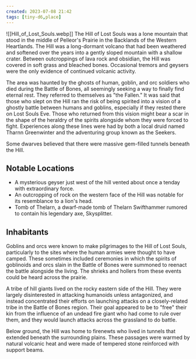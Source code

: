 ```yaml
---
created: 2023-07-08 21:42
tags: [tiny-d6,place]
---
```

![[Hill_of_Lost_Souls.webp]]
The Hill of Lost Souls was a lone mountain that stood in the middle of Pelleor's Prairie in the Backlands of the Western Heartlands. The Hill was a long-dormant volcano that had been weathered and softened over the years into a gently sloped mountain with a shallow crater. Between outcroppings of lava rock and obsidian, the Hill was covered in soft grass and bleached bones. Occasional tremors and geysers were the only evidence of continued volcanic activity.

The area was haunted by the ghosts of human, goblin, and orc soldiers who died during the Battle of Bones, all seemingly seeking a way to finally find eternal rest. They referred to themselves as "the Fallen." It was said that those who slept on the Hill ran the risk of being spirited into a vision of a ghostly battle between humans and goblins, especially if they rested there on Lost Souls Eve. Those who returned from this vision might bear a scar in the shape of the heraldry of the spirits alongside whom they were forced to fight. Experiences along these lines were had by both a local druid named Tharnn Greenwinter and the adventuring group known as the Seekers.

Some dwarves believed that there were massive gem-filled tunnels beneath the Hill.

## Notable Locations
- A mysterious geyser just west of the hill vented about once a tenday with extraordinary force.
- An outcropping of rock on the western face of the Hill was notable for its resemblance to a lion's head.
- Tomb of Thelarn, a dwarf-made tomb of Thelarn Swifthammer rumored to contain his legendary axe, Skysplitter.

## Inhabitants
Goblins and orcs were known to make pilgrimages to the Hill of Lost Souls, particularly to the sites where the human armies were thought to have camped. These sometimes included ceremonies in which the spirits of goblinoids and orcs slain in the Battle of Bones were summoned to reenact the battle alongside the living. The shrieks and hollers from these events could be heard across the prairie.

A tribe of hill giants lived on the rocky eastern side of the Hill. They were largely disinterested in attacking humanoids unless antagonized, and instead concentrated their efforts on launching attacks on a closely-related tribe in the Battle of Bones region. Their goal appeared to be to "free" their kin from the influence of an undead fire giant who had come to rule over them, and they would launch attacks across the grassland to do battle.

Below ground, the Hill was home to firenewts who lived in tunnels that extended beneath the surrounding plains. These passages were warmed by natural volcanic heat and were made of tempered stone reinforced with support beams.